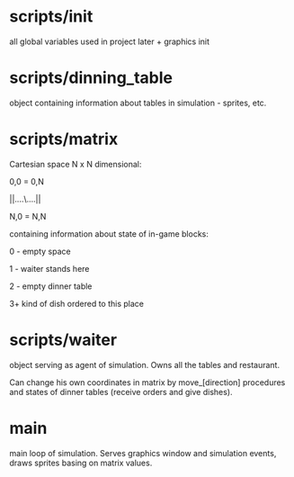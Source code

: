 # scripts/__init__

all global variables used in project later + graphics init

# scripts/dinning_table

object containing information about tables in simulation - sprites, etc.

# scripts/matrix

Cartesian space N x N dimensional:

0,0 = 0,N
 
 ||....\\....||
 
N,0 = N,N


containing information about state of in-game blocks:

0 - empty space

1 - waiter stands here

2 - empty dinner table

3+  kind of dish ordered to this place

# scripts/waiter

object serving as agent of simulation. Owns all the tables and restaurant.

Can change his own coordinates in matrix by move_[direction] procedures and states of dinner tables (receive orders and give dishes). 

# main

main loop of simulation. Serves graphics window and simulation events, draws sprites basing on matrix values.